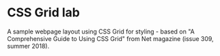 # CSS Grid lab

A sample webpage layout using CSS Grid for styling - based on "A Comprehensive Guide to Using CSS Grid" from Net magazine (issue 309, summer 2018).  
